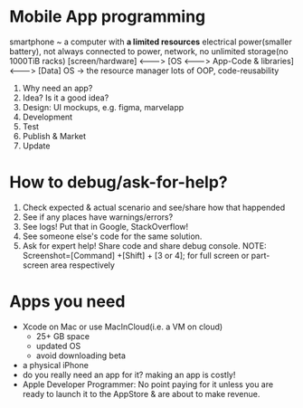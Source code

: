 # Mobile App programming

smartphone ~ a computer with **a limited resources** electrical power(smaller battery), not always connected to power, network, no unlimited storage(no 1000TiB racks)
[screen/hardware] <---> [OS <---> App-Code & libraries] <---> [Data]
OS -> the resource manager
lots of OOP, code-reusability

1. Why need an app?
2. Idea? Is it a good idea?
3. Design: UI mockups, e.g. figma, marvelapp
4. Development
5. Test
6. Publish & Market
7. Update


# How to debug/ask-for-help?

1. Check expected & actual scenario and see/share how that happended
2. See if any places have warnings/errors?
3. See logs! Put that in Google, StackOverflow!
4. See someone else's code for the same solution.
5. Ask for expert help! Share code and share debug console.
NOTE: Screenshot=[Command] +[Shift] + [3 or 4]; for full screen or part-screen area respectively

# Apps you need

- Xcode on Mac or use MacInCloud(i.e. a VM on cloud)
    - 25+ GB space
    - updated OS
    - avoid downloading beta
- a physical iPhone
- do you really need an app for it? making an app is costly!
- Apple Developer Programmer: No point paying for it unless you are ready to launch it to the AppStore & are about to make revenue.
